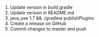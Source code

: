1. Update version in build.gradle
1. Update version in README.md
1. java_use 1.7 && ./gradlew publishPlugins
1. Create a release on GitHub
1. Commit changes to master and push
